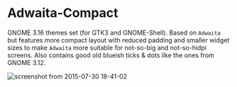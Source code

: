 # Adwaita-Compact
GNOME 3.16 themes set (for GTK3 and GNOME-Shell). Based on `Adwaita` but features more compact layout with reduced padding and smaller widget sizes to make `Adwaita` more suitable for not-so-big and not-so-hidpi screens.
Also contains good old blueish ticks & dots like the ones from GNOME 3.12.

![screenshot from 2015-07-30 18-41-02](https://cloud.githubusercontent.com/assets/5929896/8987832/a1f3bf60-36eb-11e5-943f-dacac538235b.png)
